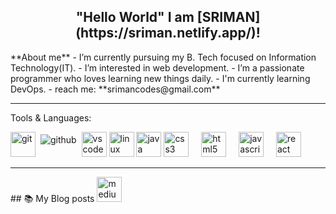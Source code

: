 
<!-->

<h2 align="center"> "Hello World"

I am [SRIMAN](https://sriman.netlify.app/)!</h2>
 **About me**
-  I’m currently pursuing my B. Tech focused on Information Technology(IT).
-  I’m interested in web development.
-  I’m a passionate programmer who loves learning new things daily.
-  I'm currently learning DevOps.
-  reach me: **srimancodes@gmail.com**
<br/>
<hr/>







Tools & Languages:
<p align="left">
<img src="https://cdn.jsdelivr.net/gh/devicons/devicon/icons/git/git-plain-wordmark.svg" alt="git" width="40" height="40" />  
<img src="https://raw.githubusercontent.com/klaasnicolaas/ColoredBadges/prod/svg/dev/services/github.svg" alt="github" style="vertical-align:top; margin:4px">    
<img src="https://cdn.jsdelivr.net/gh/devicons/devicon/icons/vscode/vscode-original-wordmark.svg" alt="vscode" width="40" height="40"/> 
<img src="https://cdn.jsdelivr.net/gh/devicons/devicon/icons/linux/linux-original.svg" alt="linux" width="40" height="40"/> 
 <img src="https://cdn.jsdelivr.net/gh/devicons/devicon/icons/java/java-original.svg" alt="java" width="40" height="40"/>
  <img src="https://cdn.jsdelivr.net/gh/devicons/devicon/icons/css3/css3-original.svg" height="40" alt="css3 logo" />
  <img width="12" /> 
  <img src="https://cdn.jsdelivr.net/gh/devicons/devicon/icons/html5/html5-original.svg" height="40" alt="html5 logo"/>
  <img width="12" />
  <img src="https://cdn.jsdelivr.net/gh/devicons/devicon/icons/javascript/javascript-original.svg" height="40" alt="javascript logo"  />
  <img width="12" />
    <img src="https://cdn.jsdelivr.net/gh/devicons/devicon/icons/react/react-original.svg" height="40" alt="react logo"  />
  <img width="12" />




<br/>
<hr/>




## 📚 My Blog posts
<a href="https://medium.com/@Srimanram"><img src="https://www.google.com/url?sa=i&url=https%3A%2F%2Fmedium.com%2Fblogging-guide%2Fmediums-new-logo-2020-unfinished-ellipses-logomark-e24c059871e7&psig=AOvVaw2GsEwiQWB84KS5hFjnCR8W&ust=1715959138912000&source=images&cd=vfe&opi=89978449&ved=0CBIQjRxqFwoTCOiDloq8koYDFQAAAAAdAAAAABAE" alt="medium" width="40" height="40"/>
<!-- HASHNODE:START -->
<!-- HASHNODE:END -->
